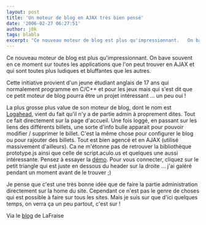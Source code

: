 ```yaml
---
layout: post
title: 'Un moteur de blog en AJAX très bien pensé'
date: '2006-02-27 06:27:51'
author: j0k
tags: blabla
excerpt: "Ce nouveau moteur de blog est plus qu'impressionnant.   On bave souvent en ce moment sur toutes les applications que l'on peut trouver en AJAX et qui sont toutes plus ludiques et bluffantes que les autres.  \n  \nCette initiative provient d'un jeune étudiant anglais de 17 ans qui normalement programme en C/C++ et pour les jeux mais qui s'est dit que ce petit      …"
---
```


Ce nouveau moteur de blog est plus qu'impressionnant.   On bave souvent en ce moment sur toutes les applications que l'on peut trouver en AJAX et qui sont toutes plus ludiques et bluffantes que les autres.

Cette initiative provient d'un jeune étudiant anglais de 17 ans qui normalement programme en C/C++ et pour les jeux mais qui s'est dit que ce petit moteur de blog pourra être un projet intéressant ... un peu oui !

La plus grosse plus value de son moteur de blog, dont le nom est [Logahead](http://www.logahead.com/), vient du fait qu'il n'y a de partie admin à proprement dites. Tout ce fait directement sur la page d'accueil. Une fois loggé, en passant sur les liens des différents billets, une sorte d'info bulle apparait pour pouvoir modifier / supprimer le billet. C'est la même chose pour configurer le blog ou pour rajouter des billets.   Tout est bien agencé et en AJAX (utilisé massivement d'ailleurs). Ca ne m'étonne pas de retrouver la bibliothèque prototype.js ainsi que celle de script.aculo.us et quelques une aussi intéressante.   Pensez à essayer la [démo](http://www.logahead.com/demo/). Pour vous connecter, cliquez sur le petit triangle qui est juste en dessous du header sur la droite ... j'ai galéré pendant un moment avant de le trouver ;)

Je pense que c'est une très bonne idée que de faire la partie administration directement sur la home du site. Cependant ce n'est pas le genre de choses qui est possible à faire sur tous les sites. Mais je suis sur que d'ici quelques temps, on verra ça un peu partout, c'est sur !

Via le [blog](http://www.lafraise.com/blog/2006/02/logahead_superb.php) de LaFraise
